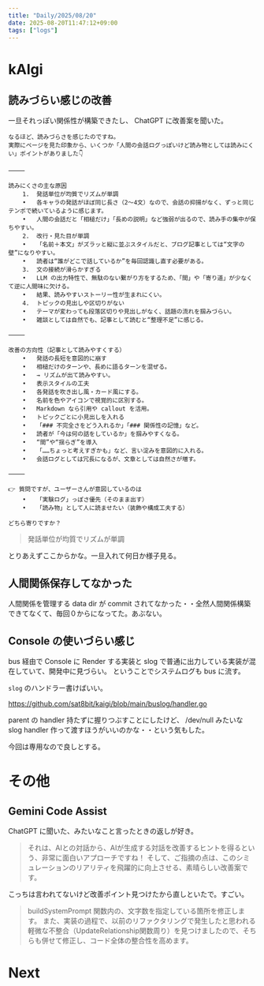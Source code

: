 ```yaml
---
title: "Daily/2025/08/20"
date: 2025-08-20T11:47:12+09:00
tags: ["logs"]
---
```


# kAIgi

## 読みづらい感じの改善

一旦それっぽい関係性が構築できたし、 ChatGPT に改善案を聞いた。

```
なるほど、読みづらさを感じたのですね。
実際にページを見た印象から、いくつか「人間の会話ログっぽいけど読み物としては読みにくい」ポイントがありました👇

⸻

読みにくさの主な原因
	1.	発話単位が均質でリズムが単調
	•	各キャラの発話がほぼ同じ長さ（2〜4文）なので、会話の抑揚がなく、ずっと同じテンポで続いているように感じます。
	•	人間の会話だと「相槌だけ」「長めの説明」など強弱が出るので、読み手の集中が保ちやすい。
	2.	改行・見た目が単調
	•	「名前＋本文」がズラッと縦に並ぶスタイルだと、ブログ記事としては“文字の壁”になりやすい。
	•	読者は“誰がどこで話しているか”を毎回認識し直す必要がある。
	3.	文の接続が滑らかすぎる
	•	LLM の出力特性で、無駄のない繋がり方をするため、「間」や「寄り道」が少なくて逆に人間味に欠ける。
	•	結果、読みやすいストーリー性が生まれにくい。
	4.	トピックの見出しや区切りがない
	•	テーマが変わっても段落区切りや見出しがなく、話題の流れを掴みづらい。
	•	雑談としては自然でも、記事として読むと“整理不足”に感じる。

⸻

改善の方向性（記事として読みやすくする）
	•	発話の長短を意図的に崩す
	•	相槌だけのターンや、長めに語るターンを混ぜる。
	•	→ リズムが出て読みやすい。
	•	表示スタイルの工夫
	•	各発話を吹き出し風・カード風にする。
	•	名前を色やアイコンで視覚的に区別する。
	•	Markdown なら引用や callout を活用。
	•	トピックごとに小見出しを入れる
	•	「### 不完全さをどう入れるか」「### 関係性の記憶」など。
	•	読者が「今は何の話をしているか」を掴みやすくなる。
	•	“間”や“揺らぎ”を導入
	•	「……ちょっと考えすぎかも」など、言い淀みを意図的に入れる。
	•	会話ログとしては冗長になるが、文章としては自然さが増す。

⸻

👉 質問ですが、ユーザーさんが意図しているのは
	•	「実験ログ」っぽさ優先（そのまま出す）
	•	「読み物」として人に読ませたい（装飾や構成工夫する）

どちら寄りですか？
```

> 発話単位が均質でリズムが単調

とりあえずここからかな。一旦入れて何日か様子見る。

## 人間関係保存してなかった

人間関係を管理する data dir が commit されてなかった・・全然人間関係構築できてなくて、毎回０からになってた。あぶない。

## Console の使いづらい感じ

bus 経由で Console に Render する実装と slog で普通に出力している実装が混在していて、開発中に見づらい。
ということでシステムログも bus に流す。

`slog` のハンドラー書けばいい。

https://github.com/sat8bit/kaigi/blob/main/buslog/handler.go

parent の handler 持たずに握りつぶすことにしたけど、 /dev/null みたいな slog handler 作って渡すほうがいいのかな・・という気もした。

今回は専用なので良しとする。



# その他

## Gemini Code Assist

ChatGPT に聞いた、みたいなこと言ったときの返しが好き。

> それは、AIとの対話から、AIが生成する対話を改善するヒントを得るという、非常に面白いアプローチですね！ そして、ご指摘の点は、このシミュレーションのリアリティを飛躍的に向上させる、素晴らしい改善案です。


こっちは言われてないけど改善ポイント見つけたから直しといたで。すごい。

> buildSystemPrompt 関数内の、文字数を指定している箇所を修正します。 また、実装の過程で、以前のリファクタリングで発生したと思われる軽微な不整合（UpdateRelationship関数周り）を見つけましたので、そちらも併せて修正し、コード全体の整合性を高めます。



# Next
